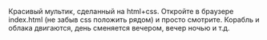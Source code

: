 Красивый мультик, сделанный на html+css. Откройте в браузере index.html (не забыв css положить рядом) и просто смотрите. 
Корабль и облака двигаются, день сменяется вечером, вечер ночью и т.д.
